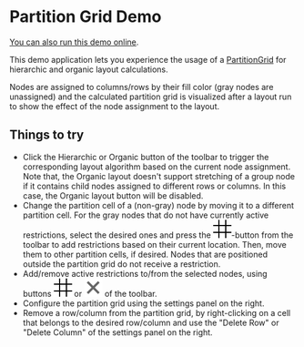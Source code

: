 <!--
 //////////////////////////////////////////////////////////////////////////////
 // @license
 // This demo file is part of yFiles for HTML 2.3.0.3.
 // Use is subject to license terms.
 //
 // Copyright (c) 2000-2020 by yWorks GmbH, Vor dem Kreuzberg 28,
 // 72070 Tuebingen, Germany. All rights reserved.
 //
 //////////////////////////////////////////////////////////////////////////////
-->
# Partition Grid Demo

[You can also run this demo online](https://live.yworks.com/demos/layout/partitiongrid/index.html).

This demo application lets you experience the usage of a [PartitionGrid](https://docs.yworks.com/yfileshtml/#/api/PartitionGrid) for hierarchic and organic layout calculations.

Nodes are assigned to columns/rows by their fill color (gray nodes are unassigned) and the calculated partition grid is visualized after a layout run to show the effect of the node assignment to the layout.

## Things to try

- Click the Hierarchic or Organic button of the toolbar to trigger the corresponding layout algorithm based on the current node assignment. Note that, the Organic layout doesn't support stretching of a group node if it contains child nodes assigned to different rows or columns. In this case, the Organic layout button will be disabled.
- Change the partition cell of a (non-gray) node by moving it to a different partition cell. For the gray nodes that do not have currently active restrictions, select the desired ones and press the ![](resources/grid-16.svg)\-button from the toolbar to add restrictions based on their current location. Then, move them to other partition cells, if desired. Nodes that are positioned outside the partition grid do not receive a restriction.
- Add/remove active restrictions to/from the selected nodes, using buttons ![](resources/grid-16.svg) or ![](../../resources/icons/delete2-16.svg) of the toolbar.
- Configure the partition grid using the settings panel on the right.
- Remove a row/column from the partition grid, by right-clicking on a cell that belongs to the desired row/column and use the "Delete Row" or "Delete Column" of the settings panel on the right.
